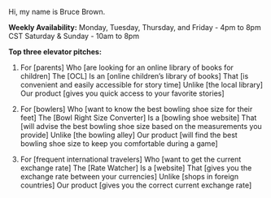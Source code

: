 Hi, my name is Bruce Brown.

**Weekly Availability:**
Monday, Tuesday, Thursday, and Friday - 4pm to 8pm CST
Saturday & Sunday - 10am to 8pm

**Top three elevator pitches:**
1. For [parents]
Who [are looking for an online library of books for children]
The [OCL]
Is an [online children’s library of books]
That [is convenient and easily accessible for story time]
Unlike [the local library]
Our product [gives you quick access to your favorite stories]

2. For [bowlers]
Who [want to know the best bowling shoe size for their feet]
The [Bowl Right Size Converter]
Is a [bowling shoe website]
That [will advise the best bowling shoe size based on the measurements you provide]
Unlike [the bowling alley]
Our product [will find the best bowling shoe size to keep you comfortable during a game]

3. For [frequent international travelers]
Who [want to get the current exchange rate]
The [Rate Watcher]
Is a [website]
That [gives you the exchange rate between your currencies]
Unlike [shops in foreign countries]
Our product [gives you the correct current exchange rate]
